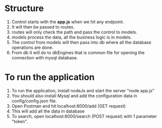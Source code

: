 # Structure

1. Control starts with the <b>app.js</b> when we hit any endpoint.
2. It will then be passed to routes.
3. routes will only check the path and pass the control to models.
4. models process the data, all the business logic is in models.
5. The control from models will then pass into db where all the database operations are done.
6. From db it will do to dbEngines that is common file for opening the connection with mysql database.

# To run the application

1. To run the application, install nodeJs and start the server "node app.js"
2. You should also install Mysql and add the configuration data in config/config.json file.
3. Open Postman and hit localhost:8000/add (GET request)
4. This will add all the data in database
5. To search, open localhost:8000/search (POST request) with 1 parameter "token".

